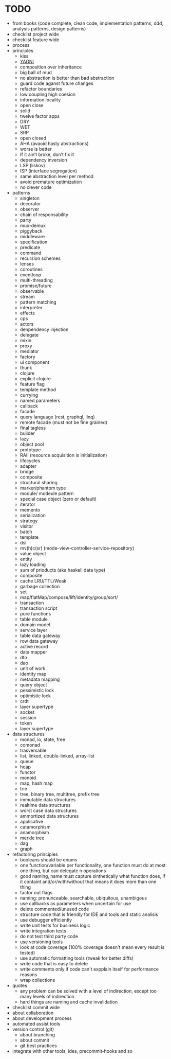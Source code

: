 # TODO

- from books (code complete, clean code, implementation patterns, ddd, analysis patterns, design patterns)
- checklist project wide
- checklist feature wide
- process
- principles
  - kiss
  - [YAGNI](https://en.wikipedia.org/wiki/You_aren%27t_gonna_need_it)
  - composition over inheritance
  - big ball of mud
  - no abstraction is better than bad abstraction
  - guard code aganst future changes
  - refactor boundaries
  - low coupling high coesion
  - information locality
  - open close
  - solid
  - twelve factor apps
  - DRY
  - WET
  - SRP
  - open closed
  - AHA (avaoid hasty abstractions)
  - worse is better
  - If it ain’t broke, don’t fix it
  - dependency inversion
  - LSP (liskov)
  - ISP (interface segregation)
  - same abstraction level per method
  - avoid premature optimization
  - no clever code
- patterns
  - singleton
  - decorator
  - observer
  - chain of responsability
  - party
  - mux-demux
  - piggyback
  - middleware
  - specification
  - predicate
  - command
  - recursion schemes
  - lenses
  - coroutines
  - eventloop
  - multi-threading
  - promise/future
  - observable
  - stream
  - pattern matching
  - interpreter
  - effects
  - cps
  - actors
  - denpendency injection
  - delegate
  - mixin
  - proxy
  - mediator
  - factory
  - ui component
  - thunk
  - clojure
  - explicit clojure
  - feature flag
  - template method
  - currying
  - named parameters
  - callback
  - facade
  - query language (rest, graphql, linq)
  - remote facade (must not be fine grained)
  - final tagless
  - builder
  - lazy
  - object pool
  - prototype
  - RAII (resource acquisition is initialization)
  - lifecycles
  - adapter
  - bridge
  - composite
  - structural sharing
  - marker/phantom type
  - module/ modeule pattern
  - special case object (zero or default)
  - iterator
  - memento
  - serialization
  - strategy
  - visitor
  - batch
  - template
  - dsl
  - mv(h)c(sr) (mode-view-controller-service-repository)
  - value object
  - entity
  - lazy loading
  - sum of prioducts (aka haskell data type)
  - composite
  - cache LRU/TTL/Weak
  - garbage collection
  - set
  - map/flatMap/compose/lift/identity/group/sort/
  - transaction
  - transaction script
  - pure functions
  - table module
  - domain model
  - service layer
  - table data gateway
  - row data gateway
  - active record
  - data mapper
  - dto
  - dao
  - unit of work
  - identity map
  - metadata mapping
  - query object
  - pessimistic lock
  - optimistic lock
  - crdt
  - layer supertype
  - socket
  - session
  - token
  - layer supertype
- data structures
  - monad, io, state, free
  - comonad
  - trasversable
  - list, linked, double-linked, array-list
  - queue
  - heap
  - functor
  - monoid
  - map, hash map
  - trie
  - tree, binary tree, multitree, prefix tree
  - immutable data structures
  - realtime data structures
  - worst case data structures
  - ammortized data structures
  - applicative
  - catamorphism
  - anamorphism
  - merkle tree
  - dag
  - graph
- refactoring principles
  - booleans should be enums
  - one function/variable per functionality, one function must do at most one thing, but can delegate n operations
  - good naming, name must capture sinthetically what function does, if it containt and/or/with/without that means it does more than one thing
  - factor out flags
  - naming: pronunceable, searchable, ubiquitous, unambigous
  - use callbacks as parameters when uncertain for use
  - delete commented/unused code
  - structure code that is friendly for IDE and tools and static analisis
  - use debugger efficiently
  - write unit tests for business logic
  - write integration tests
  - do not test third party code
  - use versioning tools
  - look at code coverage (100% coverage doesn't mean every result is tested)
  - use automatic formatting tools (tweak for better diffs)
  - write code that is easy to delete
  - write comments only if code can't expplain itself for performance reasons
  - wrap collections
- quotes
  - any problem can be solved with a level of indirection, except too many levels of indirection
  - hard things are naming and cache invalidation
- checklist commit wide
- about collaboration
- about development process
- automated assist tools
- version control (git)
  - about branching
  - about commit
  - git best practices
- integrate with other tools, ides, precommit-hooks and so
